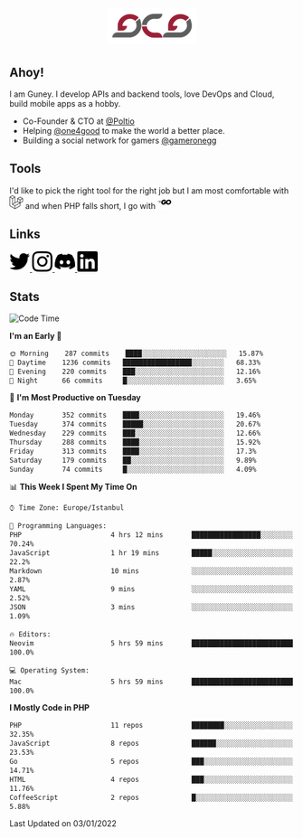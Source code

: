 <h1 align="center">
  <img src="https://raw.githubusercontent.com/gcg/gcg/master/gcg.png" alt="Guney Can Gokoglu" />
</h1>

## Ahoy!

I am Guney. I develop APIs and backend tools, love DevOps and Cloud, build mobile apps as a hobby.

- Co-Founder & CTO at [@Poltio](https://www.poltio.com)
- Helping [@one4good](https://one4good.com) to make the world a better place.
- Building a social network for gamers [@gameronegg](https://g1.gg)

## Tools

I'd like to pick the right tool for the right job but I am most comfortable with <img src="https://raw.githubusercontent.com/gcg/gcg/master/assets/laravel.svg" alt="Laravel PHP" width="24" height="24" /> and when PHP falls short, I go with <img src="https://raw.githubusercontent.com/gcg/gcg/master/assets/go.svg" alt="Go" width="24" height="24" />

## Links

<a href="https://twitter.com/gcg" target="_blank">
    <img src="https://raw.githubusercontent.com/gcg/gcg/master/assets/twitter.svg" width="36" height="36" alt="@gcg" />
</a>

<a href="https://instagram.com/gcg" target="_blank">
    <img src="https://raw.githubusercontent.com/gcg/gcg/master/assets/instagram.svg" alt="@gcg" width="36" height="36" />
</a>

<a href="https://discord.gg/SMcJHkX4r7" target="_blank">
    <img src="https://raw.githubusercontent.com/gcg/gcg/master/assets/discord.svg" alt="gcg#3057" width="36" height="36" />
</a>

<a href="https://www.linkedin.com/in/guneycan/" target="_blank">
    <img src="https://raw.githubusercontent.com/gcg/gcg/master/assets/linkedin.svg" alt="gcg#3057" width="36" height="36" />
</a>

## Stats

<!--START_SECTION:waka-->
![Code Time](http://img.shields.io/badge/Code%20Time-1%2C012%20hrs%2014%20mins-blue)

**I'm an Early 🐤**

```text
🌞 Morning    287 commits    ████░░░░░░░░░░░░░░░░░░░░░   15.87%
🌆 Daytime    1236 commits   █████████████████░░░░░░░░   68.33%
🌃 Evening    220 commits    ███░░░░░░░░░░░░░░░░░░░░░░   12.16%
🌙 Night      66 commits     █░░░░░░░░░░░░░░░░░░░░░░░░   3.65%

```
📅 **I'm Most Productive on Tuesday**

```text
Monday       352 commits    ████░░░░░░░░░░░░░░░░░░░░░   19.46%
Tuesday      374 commits    █████░░░░░░░░░░░░░░░░░░░░   20.67%
Wednesday    229 commits    ███░░░░░░░░░░░░░░░░░░░░░░   12.66%
Thursday     288 commits    ████░░░░░░░░░░░░░░░░░░░░░   15.92%
Friday       313 commits    ████░░░░░░░░░░░░░░░░░░░░░   17.3%
Saturday     179 commits    ██░░░░░░░░░░░░░░░░░░░░░░░   9.89%
Sunday       74 commits     █░░░░░░░░░░░░░░░░░░░░░░░░   4.09%

```


📊 **This Week I Spent My Time On**

```text
⌚︎ Time Zone: Europe/Istanbul

💬 Programming Languages:
PHP                      4 hrs 12 mins       █████████████████░░░░░░░░   70.24%
JavaScript               1 hr 19 mins        █████░░░░░░░░░░░░░░░░░░░░   22.2%
Markdown                 10 mins             ░░░░░░░░░░░░░░░░░░░░░░░░░   2.87%
YAML                     9 mins              ░░░░░░░░░░░░░░░░░░░░░░░░░   2.52%
JSON                     3 mins              ░░░░░░░░░░░░░░░░░░░░░░░░░   1.09%

🔥 Editors:
Neovim                   5 hrs 59 mins       █████████████████████████   100.0%

💻 Operating System:
Mac                      5 hrs 59 mins       █████████████████████████   100.0%

```

**I Mostly Code in PHP**

```text
PHP                      11 repos            ████████░░░░░░░░░░░░░░░░░   32.35%
JavaScript               8 repos             ██████░░░░░░░░░░░░░░░░░░░   23.53%
Go                       5 repos             ███░░░░░░░░░░░░░░░░░░░░░░   14.71%
HTML                     4 repos             ███░░░░░░░░░░░░░░░░░░░░░░   11.76%
CoffeeScript             2 repos             █░░░░░░░░░░░░░░░░░░░░░░░░   5.88%

```



 Last Updated on 03/01/2022
<!--END_SECTION:waka-->
